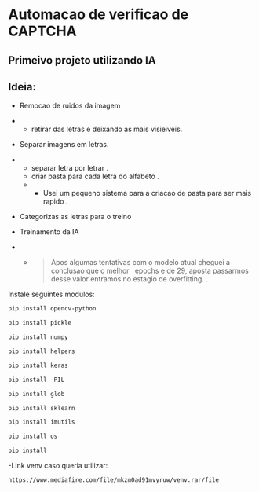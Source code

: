 
# Automacao de verificao de CAPTCHA
## Primeivo projeto utilizando IA


## Ideia: 

- Remocao de ruidos da imagem
-   - retirar das letras e deixando as mais visieiveis. 

- Separar imagens em letras.
-   - separar letra por letrar .
	- criar pasta para cada letra do alfabeto .
	-  - Usei um pequeno sistema para a criacao de pasta para ser mais rapido .

- Categorizas as letras para o treino

- Treinamento da IA
-  - >  Apos algumas tentativas com o modelo atual cheguei a conclusao que o melhor &nbsp; epochs e de 29, aposta passarmos desse valor entramos no estagio de overfitting.
.

Instale seguintes modulos: 
```sh
pip install opencv-python
```

```sh
pip install pickle
```

```sh
pip install numpy 
```

```sh
pip install helpers 
```

```sh
pip install keras 
```

```sh
pip install  PIL
```

```sh
pip install glob 
```

```sh
pip install sklearn
```

```sh
pip install imutils 
```

```sh
pip install os
```

```sh
pip install 
```

-Link venv caso queria utilizar:

```sh
https://www.mediafire.com/file/mkzm0ad91mvyruw/venv.rar/file
```


